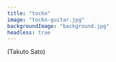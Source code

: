 ```yaml
---
title: "tockn"
image: "tockn-guitar.jpg"
backgroundImage: "background.jpg"
headless: true
---
```


(Takuto Sato)
